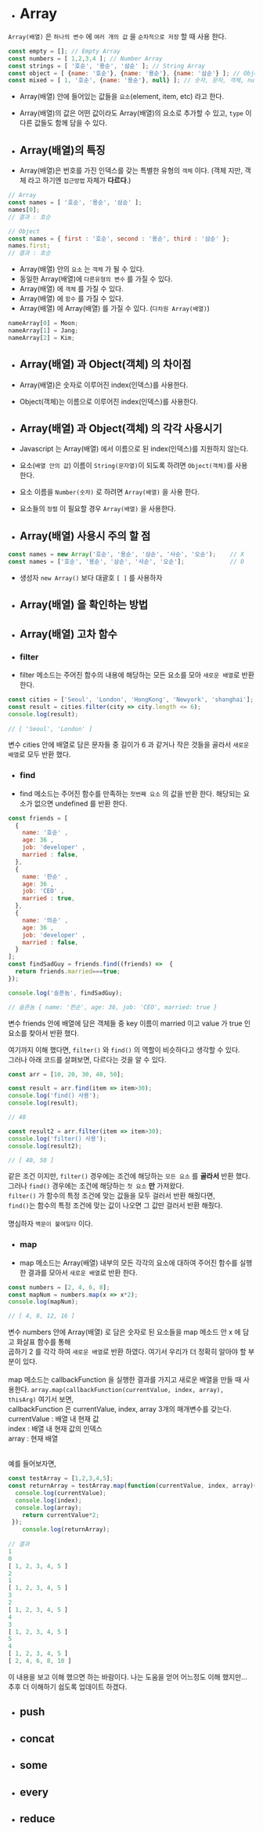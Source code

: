 - # Array
`Array(배열)` 은 `하나의 변수` 에 `여러 개의 값` 을 `순차적으로 저장` 할 때 사용 한다.
``` javascript
const empty = []; // Empty Array
const numbers = [ 1,2,3,4 ]; // Number Array
const strings = [ '호순', '용순', '삼순' ]; // String Array
const object = [ {name: '호순'}, {name: '용순'}, {name: '삼순'} ]; // Object Array
const mixed = [ 1, '호순', {name: '용순'}, null} ]; // 숫자, 문자, 객체, null 도 Array 안에 담을 수 있다.
```
 - Array(배열) 안에 들어있는 값들을 `요소`(element, item, etc) 라고 한다.<br>
 - Array(배열)의 값은 어떤 값이라도 Array(배열)의 요소로 추가할 수 있고, `type` 이 다른 값들도 함께 담을 수 있다.

- ## Array(배열)의 특징
 - Array(배열)은 번호를 가진 인덱스를 갖는 특별한 유형의 `객체` 이다. (객체 지만, 객체 라고 하기엔 `접근방법` 자체가 __다르다__.) 
``` javascript
// Array 
const names = [ '호순', '용순', '삼순' ];
names[0];
// 결과 : 호순

// Object
const names = { first : '호순', second : '용순', third : '삼순' };
names.first;
// 결과 : 호순
```
 - Array(배열) 안의 `요소` 는 `객체` 가 될 수 있다.
 - 동일한 Array(배열)에 `다른유형의 변수` 를 가질 수 있다.
 - Array(배열) 에 `객체` 를 가질 수 있다.
 - Array(배열) 에 `함수` 를 가질 수 있다.
 - Array(배열) 에 Array(배열) 를 가질 수 있다. (`다차원 Array(배열)`) 
 ```javascript
 nameArray[0] = Moon;
 nameArray[1] = Jang;
 nameArray[2] = Kim;
 ```
- ## Array(배열) 과 Object(객체) 의 차이점
 - Array(배열)은 숫자로 이루어진 index(인덱스)를 사용한다.
 - Object(객체)는 이름으로 이루어진 index(인덱스)를 사용한다.
 
- ## Array(배열) 과 Object(객체) 의 각각 사용시기
 - Javascript 는 Array(배열) 에서 이름으로 된 index(인덱스)를 지원하지 않는다.
 - 요소(`배열 안의 값`) 이름이 `String(문자열)`이 되도록 하려면 `Object(객체)`를 사용 한다.
 - 요소 이름을 `Number(숫자)` 로 하려면 `Array(배열)` 을 사용 한다.
 - 요소들의 `정렬` 이 필요할 경우 `Array(배열)` 을 사용한다.

- ## Array(배열) 사용시 주의 할 점
```javascript
const names = new Array('호순', '용순', '삼순', '사순', '오순');    // X
const names = ['호순', '용순', '삼순', '사순', '오순'];             // O
```
   - 생성자 `new Array()` 보다 대괄호 `[ ]` 를 사용하자

- ## Array(배열) 을 확인하는 방법

- ## Array(배열) 고차 함수
 - ### filter
  - filter 메소드는 주어진 함수의 내용에 해당하는 모든 요소를 모아 `새로운 배열`로 반환 한다.
```javascript
const cities = ['Seoul', 'London', 'HongKong', 'Newyork', 'shanghai'];
const result = cities.filter(city => city.length <= 6);
console.log(result);
  
// [ 'Seoul', 'London' ]
```
변수 cities 안에 배열로 담은 문자들 중 길이가 6 과 같거나 작은 것들을 골라서 `새로운 배열`로 모두 반환 했다.<br>

 - ### find
  - find 메소드는 주어진 함수를 만족하는 `첫번째 요소` 의 값을 반환 한다. 해당되는 요소가 없으면 undefined 를 반환 한다.
```javascript
const friends = [
  {
    name: '호순' ,
    age: 36 ,
    job: 'developer' ,
    married : false,
  },
  {
    name: '한순' ,
    age: 36 ,
    job: 'CEO' ,
    married : true,
  },
  {
    name: '의순' ,
    age: 36 ,
    job: 'developer' ,
    married : false,
  }
];
const findSadGuy = friends.find((friends) =>  {
  return friends.married===true;
});

console.log('슬픈놈', findSadGuy);

// 슬픈놈 { name: '한순', age: 36, job: 'CEO', married: true }
```
변수 friends 안에 배열에 담은 객체들 중 key 이름이 married 이고 value 가 true 인 요소를 찾아서 반환 했다.<br>

여기까지 이해 했다면, `filter()` 와 `find()` 의 역할이 비슷하다고 생각할 수 있다.<br>
그러나 아래 코드를 살펴보면, 다르다는 것을 알 수 있다.
```javascript
const arr = [10, 20, 30, 40, 50];

const result = arr.find(item => item>30);
console.log('find() 사용');
console.log(result);

// 40

const result2 = arr.filter(item => item>30);
console.log('filter() 사용');
console.log(result2);

// [ 40, 50 ]
```
같은 조건 이지만, `filter()` 경우에는 조건에 해당하는 `모든 요소` 를 **골라서** 반환 했다.<br>
그러나 `find()` 경우에는 조건에 해당하는 `첫 요소` **만** 가져왔다.<br>
`filter()` 가 함수의 특정 조건에 맞는 값들을 모두 걸러서 반환 해줬다면,<br>
`find()`는 함수의 특정 조건에 맞는 값이 나오면 그 값만 걸러서 반환 해줬다.
<br><br>
명심하자 `백문이 불여일타` 이다.
<br>

  - ### map
   - map 메소드는 Array(배열) 내부의 모든 각각의 요소에 대하여 주어진 함수를 실행한 결과를 모아서 `새로운 배열`로 반환 한다. 
```javascript
const numbers = [2, 4, 6, 8];
const mapNum = numbers.map(x => x*2);
console.log(mapNum);

// [ 4, 8, 12, 16 ]
```
변수 numbers 안에 Array(배열) 로 담은 숫자로 된 요소들을 map 메소드 안 x 에 담고 화살표 함수를 통해<br>
곱하기 2 를 각각 하여 `새로운 배열`로 반환 하였다. 여기서 우리가 더 정확히 알아야 할 부분이 있다.<br>
<br>
map 메소드는 callbackFunction 을 실행한 결과를 가지고 새로운 배열을 만들 때 사용한다.
`array.map(callbackFunction(currentValue, index, array), thisArg)`
여기서 보면,<br>
callbackFunction 은 currentValue, index, array 3개의 매개변수를 갖는다.<br>
currentValue : 배열 내 현재 값<br>
index : 배열 내 현재 값의 인덱스<br>
array : 현재 배열<br><br>

예를 들어보자면,
```javascript
const testArray = [1,2,3,4,5];
const returnArray = testArray.map(function(currentValue, index, array){
  console.log(currentValue);
  console.log(index);
  console.log(array);
    return currentValue*2;
 });
    console.log(returnArray);
    
// 결과
1
0
[ 1, 2, 3, 4, 5 ]
2
1
[ 1, 2, 3, 4, 5 ]
3
2
[ 1, 2, 3, 4, 5 ]
4
3
[ 1, 2, 3, 4, 5 ]
5
4
[ 1, 2, 3, 4, 5 ]
[ 2, 4, 6, 8, 10 ]
```
이 내용을 보고 이해 했으면 하는 바람이다. 나는 도움을 얻어 어느정도 이해 했지만...<br>
추후 더 이해하기 쉽도록 업데이트 하겠다.
 
  - ## push
  
  - ## concat
      
  - ## some
  
  - ## every

  - ## reduce 

<br><br><br><br><br><br><br><br><br><br><br><br><br><br><br><br><br><br><br><br><br><br><br><br><br><br><br><br><br><br><br><br><br><br><br><br><br><br><br><br>
- 참고<br>
https://velog.io/@surim014<br>
https://helloworldjavascript.net/pages/190-array.html<br>
https://freestrokes.tistory.com/<br>
https://aljjabaegi.tistory.com/

